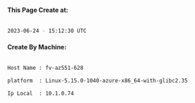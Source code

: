 
   
#### This Page Create at:

```bash

2023-06-24 - 15:12:30 UTC

```

#### Create By Machine:

```bash

Host Name : fv-az551-628

platform  : Linux-5.15.0-1040-azure-x86_64-with-glibc2.35

Ip Local  : 10.1.0.74

```

